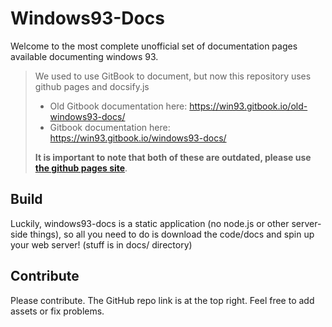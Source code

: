 # Windows93-Docs

Welcome to the most complete unofficial set of documentation pages available documenting windows 93.

> We used to use GitBook to document, but now this repository uses github pages and docsify.js  
> - Old Gitbook documentation here: https://win93.gitbook.io/old-windows93-docs/  
> - Gitbook documentation here: https://win93.gitbook.io/windows93-docs/  
> 
> **It is important to note that both of these are outdated, please use [the github pages site](https://win93-community.github.io/windows93-docs)**.

## Build

Luckily, windows93-docs is a static application (no node.js or other server-side things), so all you need to do is download the code/docs and spin up your web server! (stuff is in docs/ directory)


## Contribute

Please contribute. The GitHub repo link is at the top right. Feel free to add assets or fix problems.